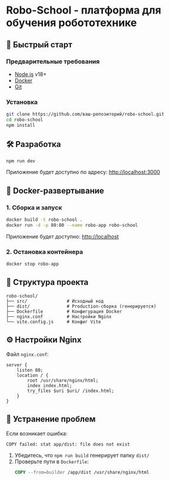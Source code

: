 # Robo-School - платформа для обучения робототехнике

## 🚀 Быстрый старт

### Предварительные требования
- [Node.js](https://nodejs.org/) v18+
- [Docker](https://www.docker.com/)
- [Git](https://git-scm.com/)

### Установка
```bash
git clone https://github.com/ваш-репозиторий/robo-school.git
cd robo-school
npm install
```

## 🛠 Разработка
```bash
npm run dev
```
Приложение будет доступно по адресу: [http://localhost:3000](http://localhost:3000)

## 🐳 Docker-развертывание

### 1. Сборка и запуск
```bash
docker build -t robo-school .
docker run -d -p 80:80 --name robo-app robo-school
```
Приложение будет доступно: [http://localhost](http://localhost)

### 2. Остановка контейнера
```bash
docker stop robo-app
```

## 📁 Структура проекта
```
robo-school/
├── src/               # Исходный код
├── dist/              # Production-сборка (генерируется)
├── Dockerfile         # Конфигурация Docker
├── nginx.conf         # Настройки Nginx
└── vite.config.js     # Конфиг Vite
```

## ⚙️ Настройки Nginx
Файл `nginx.conf`:
```nginx
server {
    listen 80;
    location / {
        root /usr/share/nginx/html;
        index index.html;
        try_files $uri $uri/ /index.html;
    }
}
```

## 🔧 Устранение проблем
Если возникает ошибка:
```bash
COPY failed: stat app/dist: file does not exist
```
1. Убедитесь, что `npm run build` генерирует папку `dist/`
2. Проверьте пути в `Dockerfile`:
   ```dockerfile
   COPY --from=builder /app/dist /usr/share/nginx/html
   ```
